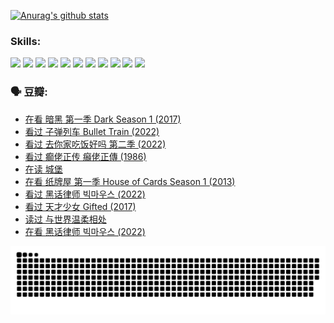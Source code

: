 
[![Anurag's github stats](https://github-readme-stats.vercel.app/api?username=w940853815)](https://github.com/anuraghazra/github-readme-stats)

### Skills:

<code><img height="32" src="https://cdn.jsdelivr.net/npm/simple-icons@v5/icons/python.svg"></code>
<code><img height="32" src="https://cdn.jsdelivr.net/npm/simple-icons@v5/icons/javascript.svg"></code>
<code><img height="32" src="https://cdn.jsdelivr.net/npm/simple-icons@v5/icons/django.svg"></code>
<code><img height="32" src="https://cdn.jsdelivr.net/npm/simple-icons@v5/icons/flask.svg"></code>
<code><img height="32" src="https://cdn.jsdelivr.net/npm/simple-icons@v5/icons/vuetify.svg"></code>
<code><img height="32" src="https://cdn.jsdelivr.net/npm/simple-icons@v5/icons/git.svg"></code>
<code><img height="32" src="https://cdn.jsdelivr.net/npm/simple-icons@v5/icons/docker.svg"></code>
<code><img height="32" src="https://cdn.jsdelivr.net/npm/simple-icons@v5/icons/postgresql.svg"></code>
<code><img height="32" src="https://cdn.jsdelivr.net/npm/simple-icons@v5/icons/elasticsearch.svg"></code>
<code><img height="32" src="https://cdn.jsdelivr.net/npm/simple-icons@v5/icons/macos.svg"></code>
<code><img height="32" src="https://cdn.jsdelivr.net/npm/simple-icons@v5/icons/linux.svg"></code>

### 🗣 豆瓣:

<!-- DOUBAN-ACTIVITIES:START -->
- [在看 暗黑 第一季 Dark Season 1‎ (2017)](https://www.douban.com/people/136069238/status/4006812073/?_i=64767629)
- [看过 子弹列车 Bullet Train‎ (2022)](https://www.douban.com/people/136069238/status/4006795592/?_i=64767629)
- [看过 去你家吃饭好吗 第二季‎ (2022)](https://www.douban.com/people/136069238/status/4005728209/?_i=64767629)
- [看过 癫佬正传 癲佬正傳‎ (1986)](https://www.douban.com/people/136069238/status/4003112410/?_i=64767630)
- [在读 城堡](https://www.douban.com/people/136069238/status/4001359327/?_i=64767630)
- [在看 纸牌屋 第一季 House of Cards Season 1‎ (2013)](https://www.douban.com/people/136069238/status/4001244828/?_i=64767630)
- [看过 黑话律师 빅마우스‎ (2022)](https://www.douban.com/people/136069238/status/4000528774/?_i=64767630)
- [看过 天才少女 Gifted‎ (2017)](https://www.douban.com/people/136069238/status/4000157745/?_i=64767630)
- [读过 与世界温柔相处](https://www.douban.com/people/136069238/status/3999819293/?_i=64767630)
- [在看 黑话律师 빅마우스‎ (2022)](https://www.douban.com/people/136069238/status/3993878962/?_i=64767630)
<!-- DOUBAN-ACTIVITIES:END -->


![Snake animation](https://raw.githubusercontent.com/w940853815/w940853815/output/github-contribution-grid-snake.svg)

<!--
**w940853815/w940853815** is a ✨ _special_ ✨ repository because its `README.md` (this file) appears on your GitHub profile.

Here are some ideas to get you started:

- 🔭 I’m currently working on ...
- 🌱 I’m currently learning ...
- 👯 I’m looking to collaborate on ...
- 🤔 I’m looking for help with ...
- 💬 Ask me about ...
- 📫 How to reach me: ...
- 😄 Pronouns: ...
- ⚡ Fun fact: ...
-->
